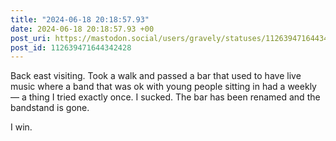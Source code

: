 ```yaml
---
title: "2024-06-18 20:18:57.93"
date: 2024-06-18 20:18:57.93 +00
post_uri: https://mastodon.social/users/gravely/statuses/112639471644342428
post_id: 112639471644342428
---
```

Back east visiting. Took a walk and passed a bar that used to have live music where a band that was ok with young people sitting in had a weekly — a thing I tried exactly once. I sucked. The bar has been renamed and the bandstand is gone.

I win.


